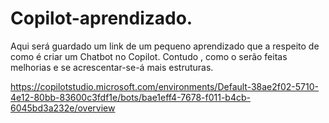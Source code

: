 # Copilot-aprendizado.
Aqui será guardado um link de um pequeno aprendizado que a respeito de como é criar um Chatbot no Copilot. Contudo , como o serão feitas melhorias e se acrescentar-se-á mais estruturas.

https://copilotstudio.microsoft.com/environments/Default-38ae2f02-5710-4e12-80bb-83600c3fdf1e/bots/bae1eff4-7678-f011-b4cb-6045bd3a232e/overview
